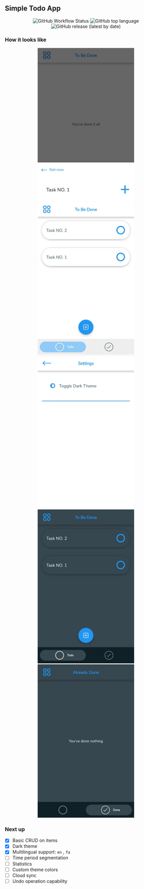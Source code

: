 
## Simple Todo App 

<p align="center">
  <img alt="GitHub Workflow Status" src="https://img.shields.io/github/workflow/status/MehdiNosrati/mTodo/Validate Gradle Wrapper?style=for-the-badge">
  <img alt="GitHub top language" src="https://img.shields.io/github/languages/top/MehdiNosrati/mTodo?style=for-the-badge">
  <img alt="GitHub release (latest by date)" src="https://img.shields.io/github/v/release/MehdiNosrati/mTodo?style=for-the-badge">
</p>


### How it looks like
<p align="center">
  <img src="https://github.com/MehdiNosrati/mTodo/blob/master/screens/sc0.jpeg" width="300" alt="sc1">
  <img src="https://github.com/MehdiNosrati/mTodo/blob/master/screens/sc2.jpeg" width="300" alt="sc2">
  <img src="https://github.com/MehdiNosrati/mTodo/blob/master/screens/sc3.jpeg" width="300" alt="sc3">
  <img src="https://github.com/MehdiNosrati/mTodo/blob/master/screens/sc4.jpeg" width="300" alt="sc4">
  <img src="https://github.com/MehdiNosrati/mTodo/blob/master/screens/sc5.jpeg" width="300" alt="sc5">
</p>

### Next up
- [x] Basic CRUD on items
- [x] Dark theme
- [x] Multilingual support: `en` , `fa`
- [ ] Time period segmentation
- [ ] Statistics
- [ ] Custom theme colors
- [ ] Cloud sync
- [ ] Undo operation capability
